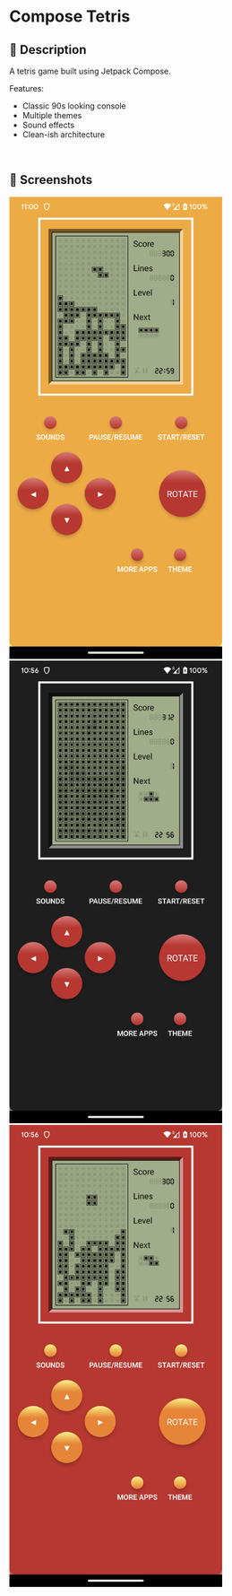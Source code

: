 # Compose Tetris

## :scroll: Description

A tetris game built using Jetpack Compose.

Features:
- Classic 90s looking console
- Multiple themes
- Sound effects
- Clean-ish architecture
 
<br/>
 

## :camera_flash: Screenshots
<img src="screenshots/phone_1.png" width="380">
<img src="screenshots/phone_2.png" width="380">
<img src="screenshots/phone_3.png" width="380">

 